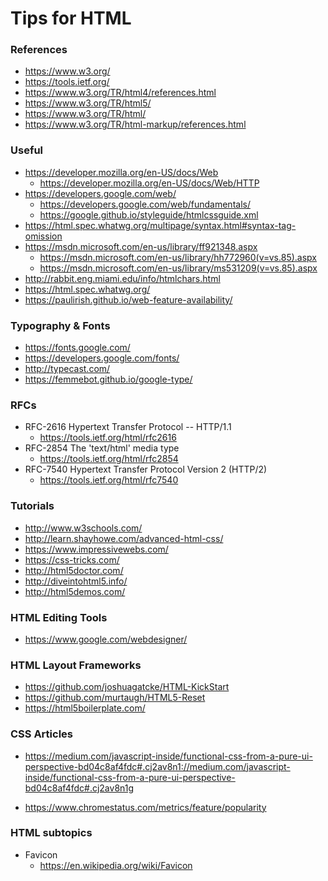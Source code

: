 
Tips for HTML
====

### References
* https://www.w3.org/
* https://tools.ietf.org/
* https://www.w3.org/TR/html4/references.html
* https://www.w3.org/TR/html5/
* https://www.w3.org/TR/html/
* https://www.w3.org/TR/html-markup/references.html


### Useful
* https://developer.mozilla.org/en-US/docs/Web
  * https://developer.mozilla.org/en-US/docs/Web/HTTP
* https://developers.google.com/web/
  * https://developers.google.com/web/fundamentals/
  * https://google.github.io/styleguide/htmlcssguide.xml
* https://html.spec.whatwg.org/multipage/syntax.html#syntax-tag-omission
* https://msdn.microsoft.com/en-us/library/ff921348.aspx
  * https://msdn.microsoft.com/en-us/library/hh772960(v=vs.85).aspx
  * https://msdn.microsoft.com/en-us/library/ms531209(v=vs.85).aspx
* http://rabbit.eng.miami.edu/info/htmlchars.html
* https://html.spec.whatwg.org/
* https://paulirish.github.io/web-feature-availability/


### Typography & Fonts
* https://fonts.google.com/
* https://developers.google.com/fonts/
* http://typecast.com/
* https://femmebot.github.io/google-type/


### RFCs
* RFC-2616 Hypertext Transfer Protocol -- HTTP/1.1
  * https://tools.ietf.org/html/rfc2616
* RFC-2854 The 'text/html' media type
  * https://tools.ietf.org/html/rfc2854
* RFC-7540 Hypertext Transfer Protocol Version 2 (HTTP/2)
  * https://tools.ietf.org/html/rfc7540


### Tutorials
* http://www.w3schools.com/
* http://learn.shayhowe.com/advanced-html-css/
* https://www.impressivewebs.com/
* https://css-tricks.com/
* http://html5doctor.com/
* http://diveintohtml5.info/
* http://html5demos.com/


### HTML Editing Tools
* https://www.google.com/webdesigner/



### HTML Layout Frameworks
* https://github.com/joshuagatcke/HTML-KickStart
* https://github.com/murtaugh/HTML5-Reset
* https://html5boilerplate.com/


### CSS Articles
* https://medium.com/javascript-inside/functional-css-from-a-pure-ui-perspective-bd04c8af4fdc#.cj2av8n1://medium.com/javascript-inside/functional-css-from-a-pure-ui-perspective-bd04c8af4fdc#.cj2av8n1g  


* https://www.chromestatus.com/metrics/feature/popularity




### HTML subtopics
* Favicon
  * https://en.wikipedia.org/wiki/Favicon
